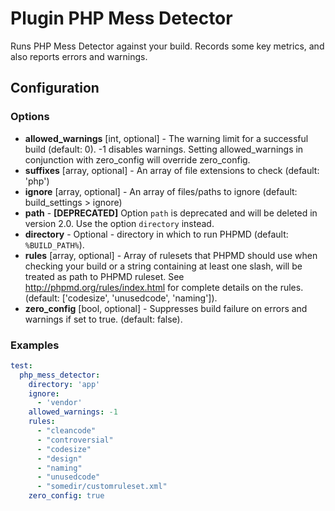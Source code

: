 Plugin PHP Mess Detector
========================

Runs PHP Mess Detector against your build. Records some key metrics, and also reports errors and warnings.

Configuration
-------------

### Options

- **allowed_warnings** [int, optional] - The warning limit for a successful build (default: 0). -1 disables warnings. 
Setting allowed_warnings in conjunction with zero_config will override zero_config.
- **suffixes** [array, optional] - An array of file extensions to check (default: 'php')
- **ignore** [array, optional] - An array of files/paths to ignore (default: build_settings > ignore)
- **path** - **[DEPRECATED]** Option `path` is deprecated and will be deleted in version 2.0. Use the option 
`directory` instead.
- **directory** - Optional - directory in which to run PHPMD (default: `%BUILD_PATH%`).
- **rules** [array, optional] - Array of rulesets that PHPMD should use when checking your build or a string containing 
at least one slash, will be treated as path to PHPMD ruleset. See http://phpmd.org/rules/index.html for complete 
details on the rules. (default: ['codesize', 'unusedcode', 'naming']).
- **zero_config** [bool, optional] - Suppresses build failure on errors and warnings if set to true. (default: false).

### Examples

```yml
test:
  php_mess_detector:
    directory: 'app'
    ignore:
      - 'vendor'
    allowed_warnings: -1
    rules:
      - "cleancode"
      - "controversial"
      - "codesize"
      - "design"
      - "naming"
      - "unusedcode"
      - "somedir/customruleset.xml"
    zero_config: true
```
